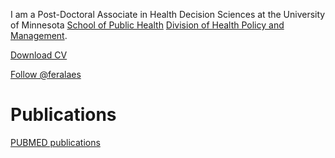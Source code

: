 I am a Post-Doctoral Associate in Health Decision Sciences at the University of Minnesota [School of Public Health](http://www.sph.umn.edu) [Division of Health Policy and Management](http://www.sph.umn.edu/academics/divisions/hpm/).

[Download CV](https://drive.google.com/file/d/0B-m7NmDTNbtsZkwtMUxvaWFQaXc/edit?usp=sharing)

[Follow @feralaes](https://twitter.com/feralaes)

# Publications
[PUBMED publications](http://www.ncbi.nlm.nih.gov/pubmed/?term=Alarid-Escudero+F)

